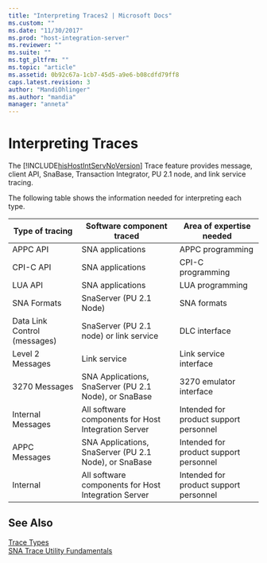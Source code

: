 ```yaml
---
title: "Interpreting Traces2 | Microsoft Docs"
ms.custom: ""
ms.date: "11/30/2017"
ms.prod: "host-integration-server"
ms.reviewer: ""
ms.suite: ""
ms.tgt_pltfrm: ""
ms.topic: "article"
ms.assetid: 0b92c67a-1cb7-45d5-a9e6-b08cdfd79ff8
caps.latest.revision: 3
author: "MandiOhlinger"
ms.author: "mandia"
manager: "anneta"
---
```

# Interpreting Traces
The [!INCLUDE[hisHostIntServNoVersion](../includes/hishostintservnoversion-md.md)] Trace feature provides message, client API, SnaBase, Transaction Integrator, PU 2.1 node, and link service tracing.  
  
 The following table shows the information needed for interpreting each type.  
  
|Type of tracing|Software component traced|Area of expertise needed|  
|---------------------|-------------------------------|------------------------------|  
|APPC API|SNA applications|APPC programming|  
|CPI-C API|SNA applications|CPI-C programming|  
|LUA API|SNA applications|LUA programming|  
|SNA Formats|SnaServer (PU 2.1 Node)|SNA formats|  
|Data Link Control (messages)|SnaServer (PU 2.1 node) or link service|DLC interface|  
|Level 2 Messages|Link service|Link service interface|  
|3270 Messages|SNA Applications, SnaServer (PU 2.1 Node), or SnaBase|3270 emulator interface|  
|Internal Messages|All software components for Host Integration Server|Intended for product support personnel|  
|APPC Messages|SNA Applications, SnaServer (PU 2.1 Node), or SnaBase|Intended for product support personnel|  
|Internal|All software components for Host Integration Server|Intended for product support personnel|  
  
## See Also  
 [Trace Types](../core/trace-types1.md)   
 [SNA Trace Utility Fundamentals](../core/sna-trace-utility-fundamentals1.md)